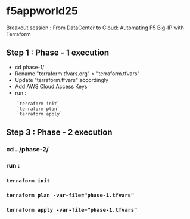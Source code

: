 # f5appworld25
Breakout session : From DataCenter to Cloud: Automating F5  Big-IP with Terraform

## Step 1 : Phase - 1 execution
- cd phase-1/
- Rename "terraform.tfvars.org" > "terraform.tfvars"
- Update "terraform.tfvars" accordingly
- Add AWS Cloud Access Keys 
- run :
```
    `terraform init`
    `terraform plan`
    `terraform apply`
```

## Step 3 : Phase - 2 execution
### cd ../phase-2/
### run :
### `terraform init`
### `terraform plan -var-file="phase-1.tfvars"`
### `terraform apply -var-file="phase-1.tfvars"`
